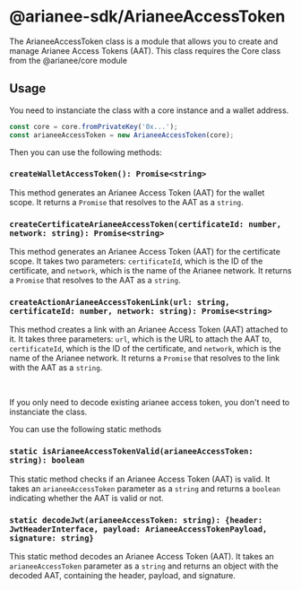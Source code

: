# @arianee-sdk/ArianeeAccessToken

The ArianeeAccessToken class is a module that allows you to create and manage Arianee Access Tokens (AAT). This class requires the Core class from the @arianee/core module

## Usage

You need to instanciate the class with a core instance and a wallet address.

```typescript
const core = core.fromPrivateKey('0x...');
const arianeeAccessToken = new ArianeeAccessToken(core);
```

Then you can use the following methods:

### `createWalletAccessToken(): Promise<string>`

This method generates an Arianee Access Token (AAT) for the wallet scope. It returns a `Promise` that resolves to the AAT as a `string`.

### `createCertificateArianeeAccessToken(certificateId: number, network: string): Promise<string>`

This method generates an Arianee Access Token (AAT) for the certificate scope. It takes two parameters: `certificateId`, which is the ID of the certificate, and `network`, which is the name of the Arianee network. It returns a `Promise` that resolves to the AAT as a `string`.

### `createActionArianeeAccessTokenLink(url: string, certificateId: number, network: string): Promise<string>`

This method creates a link with an Arianee Access Token (AAT) attached to it. It takes three parameters: `url`, which is the URL to attach the AAT to, `certificateId`, which is the ID of the certificate, and `network`, which is the name of the Arianee network. It returns a `Promise` that resolves to the link with the AAT as a `string`.

<br>

If you only need to decode existing arianee access token, you don't need to instanciate the class.

You can use the following static methods

### `static isArianeeAccessTokenValid(arianeeAccessToken: string): boolean`

This static method checks if an Arianee Access Token (AAT) is valid. It takes an `arianeeAccessToken` parameter as a `string` and returns a `boolean` indicating whether the AAT is valid or not.

### `static decodeJwt(arianeeAccessToken: string): {header: JwtHeaderInterface, payload: ArianeeAccessTokenPayload, signature: string}`

This static method decodes an Arianee Access Token (AAT). It takes an `arianeeAccessToken` parameter as a `string` and returns an object with the decoded AAT, containing the header, payload, and signature.
